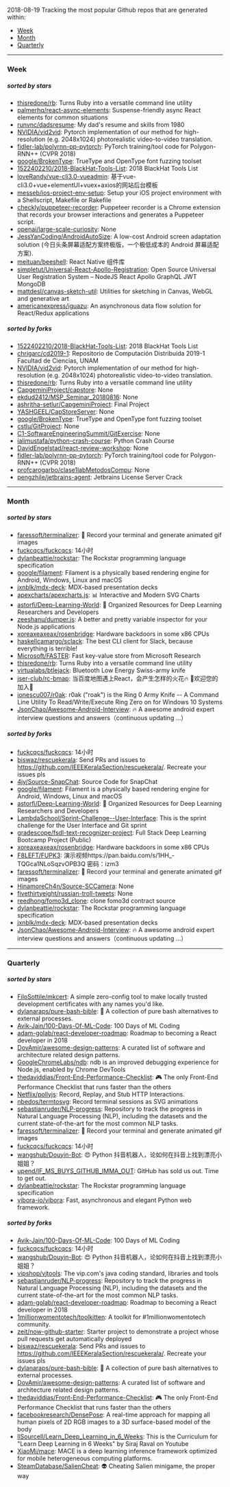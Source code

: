 2018-08-19
Tracking the most popular Github repos that are generated within: 
* [Week](https://github.com/polebug/github_trending_spider/blob/master/2018-08-19.md#week)
* [Month](https://github.com/polebug/github_trending_spider/blob/master/2018-08-19.md#month)
* [Quarterly](https://github.com/polebug/github_trending_spider/blob/master/2018-08-19.md#quarterly)
--- 
### Week 
##### sorted by stars 
* [thisredone/rb](https://github.com/thisredone/rb): Turns Ruby into a versatile command line utility
* [palmerhq/react-async-elements](https://github.com/palmerhq/react-async-elements): Suspense-friendly async React elements for common situations
* [runvnc/dadsresume](https://github.com/runvnc/dadsresume): My dad's resume and skills from 1980
* [NVIDIA/vid2vid](https://github.com/NVIDIA/vid2vid): Pytorch implementation of our method for high-resolution (e.g. 2048x1024) photorealistic video-to-video translation.
* [fidler-lab/polyrnn-pp-pytorch](https://github.com/fidler-lab/polyrnn-pp-pytorch): PyTorch training/tool code for Polygon-RNN++ (CVPR 2018)
* [google/BrokenType](https://github.com/google/BrokenType): TrueType and OpenType font fuzzing toolset
* [1522402210/2018-BlackHat-Tools-List](https://github.com/1522402210/2018-BlackHat-Tools-List): 2018 BlackHat Tools List
* [loveRandy/vue-cli3.0-vueadmin](https://github.com/loveRandy/vue-cli3.0-vueadmin): 基于vue-cli3.0+vue+elementUI+vuex+axios的网站后台模板
* [messeb/ios-project-env-setup](https://github.com/messeb/ios-project-env-setup): Setup your iOS project environment with a Shellscript, Makefile or Rakefile
* [checkly/puppeteer-recorder](https://github.com/checkly/puppeteer-recorder): Puppeteer recorder is a Chrome extension that records your browser interactions and generates a  Puppeteer script.
* [openai/large-scale-curiosity](https://github.com/openai/large-scale-curiosity): None
* [JessYanCoding/AndroidAutoSize](https://github.com/JessYanCoding/AndroidAutoSize): A low-cost Android screen adaptation solution (今日头条屏幕适配方案终极版，一个极低成本的 Android 屏幕适配方案).
* [meituan/beeshell](https://github.com/meituan/beeshell): React Native 组件库
* [simpletut/Universal-React-Apollo-Registration](https://github.com/simpletut/Universal-React-Apollo-Registration): Open Source Universal User Registration System – NodeJS React Apollo GraphQL JWT MongoDB
* [mattdesl/canvas-sketch-util](https://github.com/mattdesl/canvas-sketch-util): Utilities for sketching in Canvas, WebGL and generative art
* [americanexpress/iguazu](https://github.com/americanexpress/iguazu): An asynchronous data flow solution for React/Redux applications
##### sorted by forks 
* [1522402210/2018-BlackHat-Tools-List](https://github.com/1522402210/2018-BlackHat-Tools-List): 2018 BlackHat Tools List
* [chrigarc/cd2019-1](https://github.com/chrigarc/cd2019-1): Repositorio de Computación Distribuida 2019-1 Facultad de Ciencias, UNAM
* [NVIDIA/vid2vid](https://github.com/NVIDIA/vid2vid): Pytorch implementation of our method for high-resolution (e.g. 2048x1024) photorealistic video-to-video translation.
* [thisredone/rb](https://github.com/thisredone/rb): Turns Ruby into a versatile command line utility
* [CapgeminiProject/capstore](https://github.com/CapgeminiProject/capstore): None
* [ekdud2412/MSP_Seminar_20180816](https://github.com/ekdud2412/MSP_Seminar_20180816): None
* [ashritha-setlur/CapgeminiProject](https://github.com/ashritha-setlur/CapgeminiProject): Final Project
* [YASHGEEL/CapStoreServer](https://github.com/YASHGEEL/CapStoreServer): None
* [google/BrokenType](https://github.com/google/BrokenType): TrueType and OpenType font fuzzing toolset
* [cstlu/GitProject](https://github.com/cstlu/GitProject): None
* [C1-SoftwareEngineeringSummit/GitExercise](https://github.com/C1-SoftwareEngineeringSummit/GitExercise): None
* [ialimustafa/python-crash-course](https://github.com/ialimustafa/python-crash-course): Python Crash Course
* [DavidEngelstad/react-review-workshop](https://github.com/DavidEngelstad/react-review-workshop): None
* [fidler-lab/polyrnn-pp-pytorch](https://github.com/fidler-lab/polyrnn-pp-pytorch): PyTorch training/tool code for Polygon-RNN++ (CVPR 2018)
* [profcarogarbo/clase1labMetodosCompu](https://github.com/profcarogarbo/clase1labMetodosCompu): None
* [pengzhile/jetbrains-agent](https://github.com/pengzhile/jetbrains-agent): Jetbrains License Server Crack
--- 
### Month 
##### sorted by stars 
* [faressoft/terminalizer](https://github.com/faressoft/terminalizer): 🦄 Record your terminal and generate animated gif images
* [fuckcqcs/fuckcqcs](https://github.com/fuckcqcs/fuckcqcs): 14小时
* [dylanbeattie/rockstar](https://github.com/dylanbeattie/rockstar): The Rockstar programming language specification
* [google/filament](https://github.com/google/filament): Filament is a physically based rendering engine for Android, Windows, Linux and macOS
* [jxnblk/mdx-deck](https://github.com/jxnblk/mdx-deck): MDX-based presentation decks
* [apexcharts/apexcharts.js](https://github.com/apexcharts/apexcharts.js): 📊 Interactive and Modern SVG Charts
* [astorfi/Deep-Learning-World](https://github.com/astorfi/Deep-Learning-World): :satellite: Organized Resources for Deep Learning Researchers and Developers
* [zeeshanu/dumper.js](https://github.com/zeeshanu/dumper.js): A better and pretty variable inspector for your Node.js applications
* [xoreaxeaxeax/rosenbridge](https://github.com/xoreaxeaxeax/rosenbridge): Hardware backdoors in some x86 CPUs
* [haskellcamargo/sclack](https://github.com/haskellcamargo/sclack): The best CLI client for Slack, because everything is terrible!
* [Microsoft/FASTER](https://github.com/Microsoft/FASTER): Fast key-value store from Microsoft Research
* [thisredone/rb](https://github.com/thisredone/rb): Turns Ruby into a versatile command line utility
* [virtualabs/btlejack](https://github.com/virtualabs/btlejack): Bluetooth Low Energy Swiss-army knife
* [jser-club/rc-bmap](https://github.com/jser-club/rc-bmap): 当百度地图遇上React，会产生怎样的火花🔥     🎉欢迎您的加入🎉
* [ionescu007/r0ak](https://github.com/ionescu007/r0ak): r0ak ("roak") is the Ring 0 Army Knife -- A Command Line Utility To Read/Write/Execute Ring Zero on for Windows 10 Systems
* [JsonChao/Awesome-Android-Interview](https://github.com/JsonChao/Awesome-Android-Interview): :fire: A awesome  android expert interview questions and answers（continuous updating ...）
##### sorted by forks 
* [fuckcqcs/fuckcqcs](https://github.com/fuckcqcs/fuckcqcs): 14小时
* [biswaz/rescuekerala](https://github.com/biswaz/rescuekerala): Send PRs and issues to https://github.com/IEEEKeralaSection/rescuekerala/. Recreate your issues pls
* [4jy/Source-SnapChat](https://github.com/4jy/Source-SnapChat): Source Code for SnapChat
* [google/filament](https://github.com/google/filament): Filament is a physically based rendering engine for Android, Windows, Linux and macOS
* [astorfi/Deep-Learning-World](https://github.com/astorfi/Deep-Learning-World): :satellite: Organized Resources for Deep Learning Researchers and Developers
* [LambdaSchool/Sprint-Challenge--User-Interface](https://github.com/LambdaSchool/Sprint-Challenge--User-Interface): This is the sprint challenge for the User Interface and Git sprint
* [gradescope/fsdl-text-recognizer-project](https://github.com/gradescope/fsdl-text-recognizer-project): Full Stack Deep Learning Bootcamp Project (Public)
* [xoreaxeaxeax/rosenbridge](https://github.com/xoreaxeaxeax/rosenbridge): Hardware backdoors in some x86 CPUs
* [F8LEFT/FUPK3](https://github.com/F8LEFT/FUPK3): 演示视频https://pan.baidu.com/s/1HH_-TQGca1NLoSqzvOPB3Q 密码：izm3
* [faressoft/terminalizer](https://github.com/faressoft/terminalizer): 🦄 Record your terminal and generate animated gif images
* [HinamoreCh4n/Source-SCCamera](https://github.com/HinamoreCh4n/Source-SCCamera): None
* [fivethirtyeight/russian-troll-tweets](https://github.com/fivethirtyeight/russian-troll-tweets): None
* [reedhong/fomo3d_clone](https://github.com/reedhong/fomo3d_clone): clone fomo3d contract source
* [dylanbeattie/rockstar](https://github.com/dylanbeattie/rockstar): The Rockstar programming language specification
* [jxnblk/mdx-deck](https://github.com/jxnblk/mdx-deck): MDX-based presentation decks
* [JsonChao/Awesome-Android-Interview](https://github.com/JsonChao/Awesome-Android-Interview): :fire: A awesome  android expert interview questions and answers（continuous updating ...）
--- 
### Quarterly 
##### sorted by stars 
* [FiloSottile/mkcert](https://github.com/FiloSottile/mkcert): A simple zero-config tool to make locally trusted development certificates with any names you'd like.
* [dylanaraps/pure-bash-bible](https://github.com/dylanaraps/pure-bash-bible): 📖 A collection of pure bash alternatives to external processes.
* [Avik-Jain/100-Days-Of-ML-Code](https://github.com/Avik-Jain/100-Days-Of-ML-Code): 100 Days of ML Coding
* [adam-golab/react-developer-roadmap](https://github.com/adam-golab/react-developer-roadmap): Roadmap to becoming a React developer in 2018
* [DovAmir/awesome-design-patterns](https://github.com/DovAmir/awesome-design-patterns): A curated list of software and architecture related design patterns.
* [GoogleChromeLabs/ndb](https://github.com/GoogleChromeLabs/ndb): ndb is an improved debugging experience for Node.js, enabled by Chrome DevTools
* [thedaviddias/Front-End-Performance-Checklist](https://github.com/thedaviddias/Front-End-Performance-Checklist): 🎮 The only Front-End Performance Checklist that runs faster than the others
* [Netflix/pollyjs](https://github.com/Netflix/pollyjs): Record, Replay, and Stub HTTP Interactions.
* [nbedos/termtosvg](https://github.com/nbedos/termtosvg): Record terminal sessions as SVG animations
* [sebastianruder/NLP-progress](https://github.com/sebastianruder/NLP-progress): Repository to track the progress in Natural Language Processing (NLP), including the datasets and the current state-of-the-art for the most common NLP tasks.
* [faressoft/terminalizer](https://github.com/faressoft/terminalizer): 🦄 Record your terminal and generate animated gif images
* [fuckcqcs/fuckcqcs](https://github.com/fuckcqcs/fuckcqcs): 14小时
* [wangshub/Douyin-Bot](https://github.com/wangshub/Douyin-Bot): 😍 Python 抖音机器人，论如何在抖音上找到漂亮小姐姐？ 
* [upend/IF_MS_BUYS_GITHUB_IMMA_OUT](https://github.com/upend/IF_MS_BUYS_GITHUB_IMMA_OUT): GitHub has sold us out. Time to get out.
* [dylanbeattie/rockstar](https://github.com/dylanbeattie/rockstar): The Rockstar programming language specification
* [vibora-io/vibora](https://github.com/vibora-io/vibora): Fast, asynchronous and elegant Python web framework.
##### sorted by forks 
* [Avik-Jain/100-Days-Of-ML-Code](https://github.com/Avik-Jain/100-Days-Of-ML-Code): 100 Days of ML Coding
* [fuckcqcs/fuckcqcs](https://github.com/fuckcqcs/fuckcqcs): 14小时
* [wangshub/Douyin-Bot](https://github.com/wangshub/Douyin-Bot): 😍 Python 抖音机器人，论如何在抖音上找到漂亮小姐姐？ 
* [vipshop/vjtools](https://github.com/vipshop/vjtools): The vip.com's java coding standard, libraries and tools
* [sebastianruder/NLP-progress](https://github.com/sebastianruder/NLP-progress): Repository to track the progress in Natural Language Processing (NLP), including the datasets and the current state-of-the-art for the most common NLP tasks.
* [adam-golab/react-developer-roadmap](https://github.com/adam-golab/react-developer-roadmap): Roadmap to becoming a React developer in 2018
* [1millionwomentotech/toolkitten](https://github.com/1millionwomentotech/toolkitten): A toolkit for #1millionwomentotech community.
* [zeit/now-github-starter](https://github.com/zeit/now-github-starter): Starter project to demonstrate a project whose pull requests get automatically deployed
* [biswaz/rescuekerala](https://github.com/biswaz/rescuekerala): Send PRs and issues to https://github.com/IEEEKeralaSection/rescuekerala/. Recreate your issues pls
* [dylanaraps/pure-bash-bible](https://github.com/dylanaraps/pure-bash-bible): 📖 A collection of pure bash alternatives to external processes.
* [DovAmir/awesome-design-patterns](https://github.com/DovAmir/awesome-design-patterns): A curated list of software and architecture related design patterns.
* [thedaviddias/Front-End-Performance-Checklist](https://github.com/thedaviddias/Front-End-Performance-Checklist): 🎮 The only Front-End Performance Checklist that runs faster than the others
* [facebookresearch/DensePose](https://github.com/facebookresearch/DensePose): A real-time approach for mapping all human pixels of 2D RGB images to a 3D surface-based model of the body
* [llSourcell/Learn_Deep_Learning_in_6_Weeks](https://github.com/llSourcell/Learn_Deep_Learning_in_6_Weeks): This is the Curriculum for "Learn Deep Learning in 6 Weeks" by Siraj Raval on Youtube 
* [XiaoMi/mace](https://github.com/XiaoMi/mace): MACE is a deep learning inference framework optimized for mobile heterogeneous computing platforms.
* [SteamDatabase/SalienCheat](https://github.com/SteamDatabase/SalienCheat): 👽 Cheating Salien minigame, the proper way
